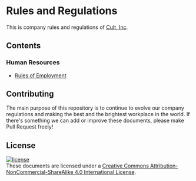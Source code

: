 # Rules and Regulations
This is company rules and regulations of [Cult, Inc](https://cult.company).

## Contents
### Human Resources
- [Rules of Employment](https://github.com/cultinc/RulesAndRegulations/blob/master/HumanResources/RulesOfEmployment.md)

## Contributing
The main purpose of this repository is to continue to evolve our company regulations and making the best and the brightest workplace in the world.
If there's something we can add or improve these documents, please make Pull Request freely!

## License
[![license](https://i.creativecommons.org/l/by-nc-sa/4.0/88x31.png)](http://creativecommons.org/licenses/by-nc-sa/4.0/)  
These documents are licensed under a [Creative Commons Attribution-NonCommercial-ShareAlike 4.0 International License](http://creativecommons.org/licenses/by-nc-sa/4.0/).
